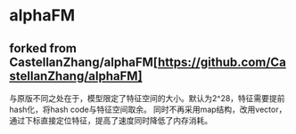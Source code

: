 # alphaFM
## forked from CastellanZhang/alphaFM[https://github.com/CastellanZhang/alphaFM]

与原版不同之处在于，模型限定了特征空间的大小。默认为2^28，特征需要提前hash化，将hash code与特征空间取余。
同时不再采用map结构，改用vector，通过下标直接定位特征，提高了速度同时降低了内存消耗。
